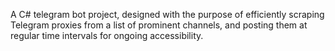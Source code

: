 A C# telegram bot project, designed with the purpose of efficiently scraping Telegram proxies from a list of prominent channels, and posting them at regular time intervals for ongoing accessibility.
